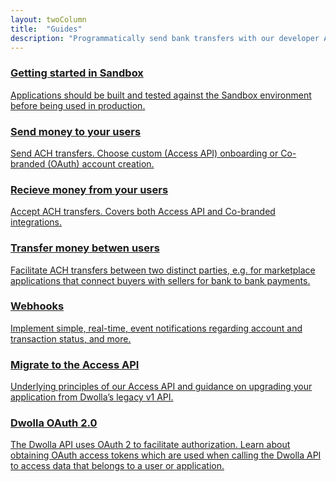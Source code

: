 ```yaml
---
layout: twoColumn
title:  "Guides"
description: "Programmatically send bank transfers with our developer API."
---
```


<nav class="grid-nav">
    <a href="/guides/sandbox-setup" class="icon-guides-sandbox-featured grid-nav__item grid-nav__item--large">
        <h3>Getting started in Sandbox</h3>
        <p>Applications should be built and tested against the Sandbox environment before being used in production.</p>
    </a>
    <a href="/guides/send-money" class="icon-guides-send-small grid-nav__item">
        <h3>Send money to your users</h3>
        <p>Send ACH transfers. Choose custom (Access API) onboarding or Co-branded (OAuth) account creation.</p>
    </a>
    <a href="/guides/receive-money" class="icon-guides-receive-small grid-nav__item">
        <h3>Recieve money from your users</h3>
        <p>Accept ACH transfers. Covers both Access API and Co-branded integrations.</p>
    </a>
    <a href="/guides/transfer-money-between-users" class="icon-guides-transfer-small grid-nav__item">
        <h3>Transfer money betwen users</h3>
        <p>Facilitate ACH transfers between two distinct parties, e.g. for marketplace applications that connect buyers with sellers for bank to bank payments.</p>
    </a>
    <a href="/guides/webhooks" class="icon-guides-web-hooks-small grid-nav__item">
      <h3>Webhooks</h3>
      <p>Implement simple, real-time, event notifications regarding account and transaction status, and more.</p>
    </a>
    <a href="/guides/migrate-to-v2" class="icon-guides-v1-to-v2-small grid-nav__item">
        <h3>Migrate to the Access API</h3>
        <p>Underlying principles of our Access API and guidance on upgrading your application from Dwolla’s legacy v1 API.</p>
    </a>
    <a href="/guides/auth" class="icon-guides-oauth-small grid-nav__item">
        <h3>Dwolla OAuth 2.0</h3>
        <p>The Dwolla API uses OAuth 2 to facilitate authorization. Learn about obtaining OAuth access tokens which are used when calling the Dwolla API to access data that belongs to a user or application.</p>
    </a>
</nav>
